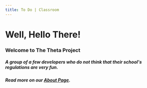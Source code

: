 ```yaml
---
title: To Do | Classroom
---
```


# Well, Hello There!
### Welcome to The Theta Project
##### A group of a few developers who do not think that their school's regulations are very fun.
##### Read more on our [About Page](AboutUs.md).
